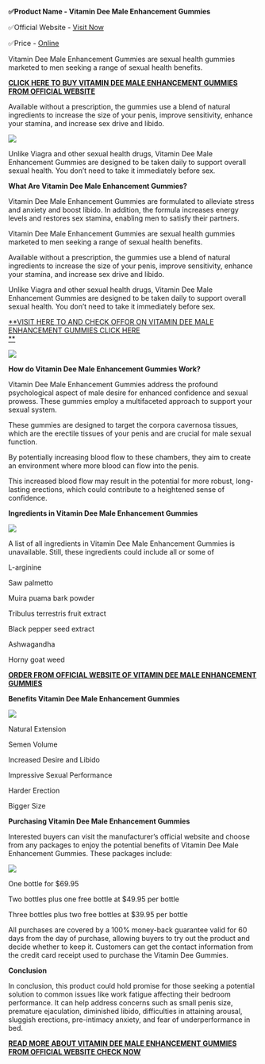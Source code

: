 **✅Product Name - Vitamin Dee Male Enhancement Gummies**

✅Official Website - [Visit Now](https://www.glitco.com/get-vitamin-dee-male-enhancement-gummies)

✅Price - [Online](https://www.glitco.com/get-vitamin-dee-male-enhancement-gummies)

Vitamin Dee Male Enhancement Gummies are sexual health gummies marketed to men seeking a range of sexual health benefits.

[**CLICK HERE TO BUY VITAMIN DEE MALE ENHANCEMENT GUMMIES FROM OFFICIAL WEBSITE**](https://www.glitco.com/get-vitamin-dee-male-enhancement-gummies)

Available without a prescription, the gummies use a blend of natural ingredients to increase the size of your penis, improve sensitivity, enhance your stamina, and increase sex drive and libido.

[![](https://blogger.googleusercontent.com/img/b/R29vZ2xl/AVvXsEi30p0dw0qDxzi50qX7PI_rnj7OE4PnxqZ4tYg4K4BagJaOfhpuo91U1h_7fL1YGXBGJ4P6BABbL_K7DpozxWTGv7eZk8YgSA2_Xm6bjT-IZdqdqp2q_pEXZsmIwirt1LMM6_3tyajMo2jcFmzyffAZFNxSzWJsjfMAVCNIalU_Dq8UYg-MdVAWNOPGazY/w640-h350/Screenshot%20(837).png)](https://www.glitco.com/get-vitamin-dee-male-enhancement-gummies)

Unlike Viagra and other sexual health drugs, Vitamin Dee Male Enhancement Gummies are designed to be taken daily to support overall sexual health. You don’t need to take it immediately before sex.

**What Are Vitamin Dee Male Enhancement Gummies?**

Vitamin Dee Male Enhancement Gummies are formulated to alleviate stress and anxiety and boost libido. In addition, the formula increases energy levels and restores sex stamina, enabling men to satisfy their partners.

Vitamin Dee Male Enhancement Gummies are sexual health gummies marketed to men seeking a range of sexual health benefits.

Available without a prescription, the gummies use a blend of natural ingredients to increase the size of your penis, improve sensitivity, enhance your stamina, and increase sex drive and libido.

Unlike Viagra and other sexual health drugs, Vitamin Dee Male Enhancement Gummies are designed to be taken daily to support overall sexual health. You don’t need to take it immediately before sex.

[**VISIT HERE TO AND CHECK OFFOR ON VITAMIN DEE MALE ENHANCEMENT GUMMIES CLICK HERE  
**](https://www.glitco.com/get-vitamin-dee-male-enhancement-gummies)

[**![](https://blogger.googleusercontent.com/img/b/R29vZ2xl/AVvXsEhU6Za1IDQK54dIVvnzR4YMUZGHuxYgta-cURPXaL8dITdvATF-uhxmYPeYPkjLkD8sikj7uWZD98toiL7B4FCRW2SUjUvwWK6rHfmbvOiOVc3YYql89dp-RgGCM48k7qxLyHJVrkq0Vh-xhoJ4Z-zhYvXqqZaVaULcr1F08V3rUzK1pAJGLXH9TJtoCf0/w640-h268/Screenshot%20(840).png)**](https://www.glitco.com/get-vitamin-dee-male-enhancement-gummies)

**How do Vitamin Dee Male Enhancement Gummies Work?**

Vitamin Dee Male Enhancement Gummies address the profound psychological aspect of male desire for enhanced confidence and sexual prowess. These gummies employ a multifaceted approach to support your sexual system.

These gummies are designed to target the corpora cavernosa tissues, which are the erectile tissues of your penis and are crucial for male sexual function.

By potentially increasing blood flow to these chambers, they aim to create an environment where more blood can flow into the penis.

This increased blood flow may result in the potential for more robust, long-lasting erections, which could contribute to a heightened sense of confidence.

**Ingredients in Vitamin Dee Male Enhancement Gummies**

[![](https://blogger.googleusercontent.com/img/b/R29vZ2xl/AVvXsEjnQwtyUFq8BXaAtFDSeT45AWY2PyNqjnavFO8N7yGOU4qLBT3xCa-PrwBvD13UBCUjJkaHU8KqSNOLGoQvDLBh6Ptg7Hi-bDFMaSKabkLqJExinPlUun-k2Aro3mTFa8PIl1D6ySIJq8HWY7eNH9mi2VRt4pU6mh3axnFHEXiJH_XqI28LWYRFV_HRB3k/w640-h272/Screenshot%20(842).png)](https://www.glitco.com/get-vitamin-dee-male-enhancement-gummies)

A list of all ingredients in Vitamin Dee Male Enhancement Gummies is unavailable. Still, these ingredients could include all or some of

L-arginine

Saw palmetto

Muira puama bark powder

Tribulus terrestris fruit extract

Black pepper seed extract

Ashwagandha

Horny goat weed

[**ORDER FROM OFFICIAL WEBSITE OF VITAMIN DEE MALE ENHANCEMENT GUMMIES**](https://www.glitco.com/get-vitamin-dee-male-enhancement-gummies)

**Benefits Vitamin Dee Male Enhancement Gummies**

[![](https://blogger.googleusercontent.com/img/b/R29vZ2xl/AVvXsEgFxlS-Z60AR_jLoAwyQGKnxT3TQ2hMlD1IE-KcjED7Wd68TKhpWc9jQHwWxLyzO1nEa3LQfl7h9X7XFZnNt77pABE2At713uI2qnjNgeFf_Nrp7RwzNQVE3J4UH2U8pdiMpVP5J447K_s7oQrqjlvy-psuunOXt5aT1YgM3xX4iXrxdbB6HrFUKs8D7CY/w640-h362/Screenshot%20(839).png)](https://www.glitco.com/get-vitamin-dee-male-enhancement-gummies)

Natural Extension

Semen Volume

Increased Desire and Libido

Impressive Sexual Performance

Harder Erection

Bigger Size

**Purchasing Vitamin Dee Male Enhancement Gummies**

Interested buyers can visit the manufacturer’s official website and choose from any packages to enjoy the potential benefits of Vitamin Dee Male Enhancement Gummies. These packages include:

[![](https://blogger.googleusercontent.com/img/b/R29vZ2xl/AVvXsEjpT20o4s4pLNWSsZJfnUW1vawMOl3zY96Wv6vIcMqEsAFc6wOSQ-DZFA9vKkCL62ZeXzVuW1li1np-8L9X8yKFxD_8zEDC17RS6fq9EtX9eZ1dF4uaSDl6WkT-GBnTiWkC9NDYJOaal_dli7JIk0E6lAcHdcojGJxUf819a_XktAsuGw8x0bcdxYcpRD0/w640-h422/Screenshot%20(844).png)](https://www.glitco.com/get-vitamin-dee-male-enhancement-gummies)

One bottle for $69.95

Two bottles plus one free bottle at $49.95 per bottle

Three bottles plus two free bottles at $39.95 per bottle

All purchases are covered by a 100% money-back guarantee valid for 60 days from the day of purchase, allowing buyers to try out the product and decide whether to keep it. Customers can get the contact information from the credit card receipt used to purchase the Vitamin Dee Gummies.

**Conclusion**

In conclusion, this product could hold promise for those seeking a potential solution to common issues like work fatigue affecting their bedroom performance. It can help address concerns such as small penis size, premature ejaculation, diminished libido, difficulties in attaining arousal, sluggish erections, pre-intimacy anxiety, and fear of underperformance in bed.

[**READ MORE ABOUT VITAMIN DEE MALE ENHANCEMENT GUMMIES FROM OFFICIAL WEBSITE CHECK NOW**](https://www.glitco.com/get-vitamin-dee-male-enhancement-gummies)
